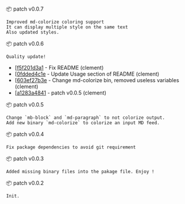 :package: patch v0.0.7

```
Improved md-colorize coloring support
It can display multiple style on the same text
Also updated styles.
```

:package: patch v0.0.6

```
Quality update!
```

* [[f5f201d3a1](https://github.com/maboiteaspam/md-stream-utils/commit/f5f201d3a1) - Fix README (clement) 
* [[0fdded4c1e](https://github.com/maboiteaspam/md-stream-utils/commit/0fdded4c1e) - Update Usage section of README (clement) 
* [[603ef27b3e](https://github.com/maboiteaspam/md-stream-utils/commit/603ef27b3e) - Change md-colorize bin, removed useless variables (clement) 
* [[a1283a4841](https://github.com/maboiteaspam/md-stream-utils/commit/a1283a4841) - patch v0.0.5 (clement) 


:package: patch v0.0.5

```
Change `mb-block` and `md-paragraph` to not colorize output.
Add new binary `md-colorize` to colorize an input MD feed.
```

:package: patch v0.0.4

```
Fix package dependencies to avoid git requirement
```

:package: patch v0.0.3

```
Added missing binary files into the pakage file. Enjoy !
```

:package: patch v0.0.2

```
Init.
```

